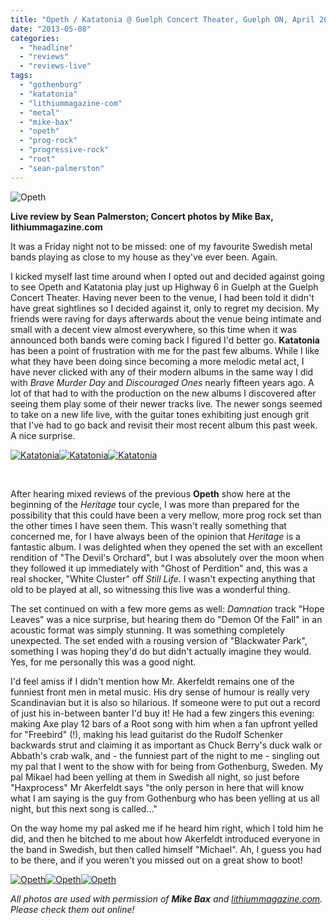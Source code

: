 ```yaml
---
title: "Opeth / Katatonia @ Guelph Concert Theater, Guelph ON, April 26, 2013"
date: "2013-05-08"
categories: 
  - "headline"
  - "reviews"
  - "reviews-live"
tags: 
  - "gothenburg"
  - "katatonia"
  - "lithiummagazine-com"
  - "metal"
  - "mike-bax"
  - "opeth"
  - "prog-rock"
  - "progressive-rock"
  - "root"
  - "sean-palmerston"
---
```


![Opeth](http://www.hellbound.ca/wp-content/uploads/2013/05/Opeth_Apr26_Guelph_10hellbound-590x392.jpg)

**Live review by Sean Palmerston; Concert photos by Mike Bax, lithiummagazine.com**

It was a Friday night not to be missed: one of my favourite Swedish metal bands playing as close to my house as they've ever been. Again.

I kicked myself last time around when I opted out and decided against going to see Opeth and Katatonia play just up Highway 6 in Guelph at the Guelph Concert Theater. Having never been to the venue, I had been told it didn't have great sightlines so I decided against it, only to regret my decision. My friends were raving for days afterwards about the venue being intimate and small with a decent view almost everywhere, so this time when it was announced both bands were coming back I figured I'd better go. **Katatonia** has been a point of frustration with me for the past few albums. While I like what they have been doing since becoming a more melodic metal act, I have never clicked with any of their modern albums in the same way I did with _Brave Murder Day_ and _Discouraged Ones_ nearly fifteen years ago. A lot of that had to with the production on the new albums I discovered after seeing them play some of their newer tracks live. The newer songs seemed to take on a new life live, with the guitar tones exhibiting just enough grit that I've had to go back and revisit their most recent album this past week. A nice surprise.

[![Katatonia](http://www.hellbound.ca/wp-content/uploads/2013/05/Katatonia_Apr26_Guelph_5hellbound-182x182.jpg)](http://www.hellbound.ca/wp-content/uploads/2013/05/Katatonia_Apr26_Guelph_5hellbound.jpg)[![Katatonia](http://www.hellbound.ca/wp-content/uploads/2013/05/Katatonia_Apr26_Guelph_2hellbound-182x182.jpg)](http://www.hellbound.ca/wp-content/uploads/2013/05/Katatonia_Apr26_Guelph_2hellbound.jpg)[![Katatonia](http://www.hellbound.ca/wp-content/uploads/2013/05/Katatonia_Apr26_Guelph_3hellbound-182x182.jpg)](http://www.hellbound.ca/wp-content/uploads/2013/05/Katatonia_Apr26_Guelph_3hellbound.jpg)

 

After hearing mixed reviews of the previous **Opeth** show here at the beginning of the _Heritage_ tour cycle, I was more than prepared for the possibility that this could have been a very mellow, more prog rock set than the other times I have seen them. This wasn't really something that concerned me, for I have always been of the opinion that _Heritage_ is a fantastic album. I was delighted when they opened the set with an excellent rendition of "The Devil's Orchard", but I was absolutely over the moon when they followed it up immediately with "Ghost of Perdition" and, this was a real shocker, "White Cluster" off _Still Life_. I wasn't expecting anything that old to be played at all, so witnessing this live was a wonderful thing.

The set continued on with a few more gems as well: _Damnation_ track "Hope Leaves" was a nice surprise, but hearing them do "Demon Of the Fall" in an acoustic format was simply stunning. It was something completely unexpected. The set ended with a rousing version of "Blackwater Park", something I was hoping they'd do but didn't actually imagine they would. Yes, for me personally this was a good night.

I'd feel amiss if I didn't mention how Mr. Akerfeldt remains one of the funniest front men in metal music. His dry sense of humour is really very Scandinavian but it is also so hilarious. If someone were to put out a record of just his in-between banter I'd buy it! He had a few zingers this evening: making Axe play 12 bars of a Root song with him when a fan upfront yelled for "Freebird" (!), making his lead guitarist do the Rudolf Schenker backwards strut and claiming it as important as Chuck Berry's duck walk or Abbath's crab walk, and - the funniest part of the night to me - singling out my pal that I went to the show with for being from Gothenburg, Sweden. My pal Mikael had been yelling at them in Swedish all night, so just before "Haxprocess" Mr Akerfeldt says "the only person in here that will know what I am saying is the guy from Gothenburg who has been yelling at us all night, but this next song is called..."

On the way home my pal asked me if he heard him right, which I told him he did, and then he bitched to me about how Akerfeldt introduced everyone in the band in Swedish, but then called himself "Michael". Ah, I guess you had to be there, and if you weren't you missed out on a great show to boot!

[![Opeth](http://www.hellbound.ca/wp-content/uploads/2013/05/Opeth_Apr26_Guelph_9hellbound-182x182.jpg)](http://www.hellbound.ca/wp-content/uploads/2013/05/Opeth_Apr26_Guelph_9hellbound.jpg)[![Opeth](http://www.hellbound.ca/wp-content/uploads/2013/05/Opeth_Apr26_Guelph_11hellbound-182x182.jpg)](http://www.hellbound.ca/wp-content/uploads/2013/05/Opeth_Apr26_Guelph_11hellbound.jpg)[![Opeth](http://www.hellbound.ca/wp-content/uploads/2013/05/Opeth_Apr26_Guelph_12hellbound-182x182.jpg)](http://www.hellbound.ca/wp-content/uploads/2013/05/Opeth_Apr26_Guelph_12hellbound.jpg)

_All photos are used with permission of **Mike Bax** and [lithiummagazine.com](http://www.lithiummagazine.com). Please check them out online!_
